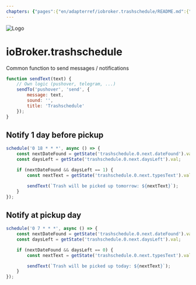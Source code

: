 ```yaml
---
chapters: {"pages":{"en/adapterref/iobroker.trashschedule/README.md":{"title":{"en":"ioBroker.trashschedule"},"content":"en/adapterref/iobroker.trashschedule/README.md"},"en/adapterref/iobroker.trashschedule/blockly.md":{"title":{"en":"ioBroker.trashschedule"},"content":"en/adapterref/iobroker.trashschedule/blockly.md"},"en/adapterref/iobroker.trashschedule/faq.md":{"title":{"en":"ioBroker.trashschedule"},"content":"en/adapterref/iobroker.trashschedule/faq.md"},"en/adapterref/iobroker.trashschedule/javascript.md":{"title":{"en":"ioBroker.trashschedule"},"content":"en/adapterref/iobroker.trashschedule/javascript.md"}}}
---
```

![Logo](../../admin/trashschedule.png)

# ioBroker.trashschedule

Common function to send messages / notifications

```javascript
function sendText(text) {
    // Own logic (pushover, telegram, ...)
    sendTo('pushover', 'send', {
        message: text,
        sound: '',
        title: 'Trashschedule'
    });
}
```

## Notify 1 day before pickup

```javascript
schedule('0 18 * * *', async () => {
    const nextDateFound = getState('trashschedule.0.next.dateFound').val;
    const daysLeft = getState('trashschedule.0.next.daysLeft').val;

    if (nextDateFound && daysLeft == 1) {
        const nextText = getState('trashschedule.0.next.typesText').val;

        sendText(`Trash will be picked up tomorrow: ${nextText}`);
    }
});
```

## Notify at pickup day

```javascript
schedule('0 7 * * *', async () => {
    const nextDateFound = getState('trashschedule.0.next.dateFound').val;
    const daysLeft = getState('trashschedule.0.next.daysLeft').val;

    if (nextDateFound && daysLeft == 0) {
        const nextText = getState('trashschedule.0.next.typesText').val;

        sendText(`Trash will be picked up today: ${nextText}`);
    }
});
```